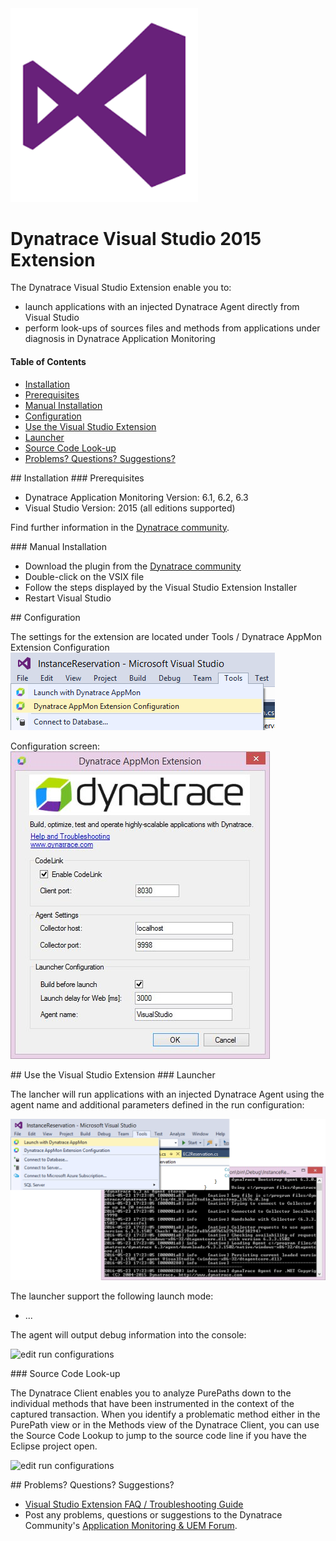 <img src="/img/logo/visual-studio.png" width="300" />

# Dynatrace Visual Studio 2015 Extension

The Dynatrace Visual Studio Extension enable you to:
* launch applications with an injected Dynatrace Agent directly from Visual Studio
* perform look-ups of sources files and methods from applications under diagnosis in Dynatrace Application Monitoring

#### Table of Contents

* [Installation](#installation)  
 * [Prerequisites](#prerequisites)  
 * [Manual Installation](#manual)
* [Configuration](#configuration)
* [Use the Visual Studio Extension](#use)
 * [Launcher](#launcher)
 * [Source Code Look-up](#source_code)
*  [Problems? Questions? Suggestions?](#feedback)


<a name="installation"/>
## Installation

<a name="prerequisites"/>
### Prerequisites

* Dynatrace Application Monitoring Version: 6.1, 6.2, 6.3
* Visual Studio Version: 2015 (all editions supported)

Find further information in the [Dynatrace community](https://community.dynatrace.com/community/display/DL/Visual+Studio+2015+Extension).

<a name="manual"/>
### Manual Installation

* Download the plugin from the [Dynatrace community](https://community.dynatrace.com/community/display/DL/Visual+Studio+2015+Extension)
* Double-click on the VSIX file
* Follow the steps displayed by the Visual Studio Extension Installer
* Restart Visual Studio

<a name="configuration"/>
## Configuration

The settings for the extension are located under Tools / Dynatrace AppMon Extension Configuration
![configuration](/img/conf/configuration_1.png) 

Configuration screen:
![configuration](/img/conf/configuration_2.jpg) 

<a name="use"/>
## Use the Visual Studio Extension

<a name="launcher"/>
### Launcher

The lancher will run applications with an injected Dynatrace Agent using the agent name and additional parameters defined in the run configuration:

![edit run configurations](/img/use/launcher.png) 

The launcher support the following launch mode:
* ...

The agent will output debug information into the console:

![edit run configurations](/img/use/launcher_console.png) 


<a name="source_code"/>
### Source Code Look-up

The Dynatrace Client enables you to analyze PurePaths down to the individual methods that have been instrumented in the context of the captured transaction. When you identify a problematic method either in the PurePath view or in the Methods view of the Dynatrace Client, you can use the Source Code Lookup to jump to the source code line if you have the Eclipse project open.

![edit run configurations](/img/use/source_lookup.png) 

<a name="feedback"/>
## Problems? Questions? Suggestions?

* [Visual Studio Extension FAQ / Troubleshooting Guide](FAQ.md)
* Post any problems, questions or suggestions to the Dynatrace Community's [Application Monitoring & UEM Forum](https://answers.dynatrace.com/spaces/146/index.html).
